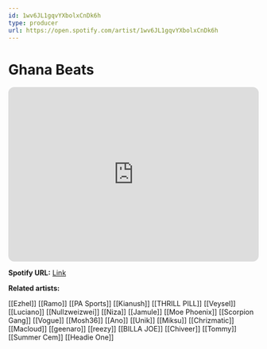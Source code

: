 ```yaml
---
id: 1wv6JL1gqvYXbolxCnDk6h
type: producer
url: https://open.spotify.com/artist/1wv6JL1gqvYXbolxCnDk6h
---
```

# Ghana Beats

<iframe style="border-radius:12px" src="https://open.spotify.com/embed/artist/1wv6JL1gqvYXbolxCnDk6h" width="100%" height="352" frameBorder="0" allowfullscreen="" allow="autoplay; clipboard-write; encrypted-media; fullscreen; picture-in-picture" loading="lazy"></iframe>

**Spotify URL:** [Link](https://open.spotify.com/artist/1wv6JL1gqvYXbolxCnDk6h)

**Related artists:**

[[Ezhel]]
[[Ramo]]
[[PA Sports]]
[[Kianush]]
[[THRILL PILL]]
[[Veysel]]
[[Luciano]]
[[Nullzweizwei]]
[[Niza]]
[[Jamule]]
[[Moe Phoenix]]
[[Scorpion Gang]]
[[Vogue]]
[[Mosh36]]
[[Ano]]
[[Unik]]
[[Miksu]]
[[Chrizmatic]]
[[Macloud]]
[[geenaro]]
[[reezy]]
[[BILLA JOE]]
[[Chiveer]]
[[Tommy]]
[[Summer Cem]]
[[Headie One]]
